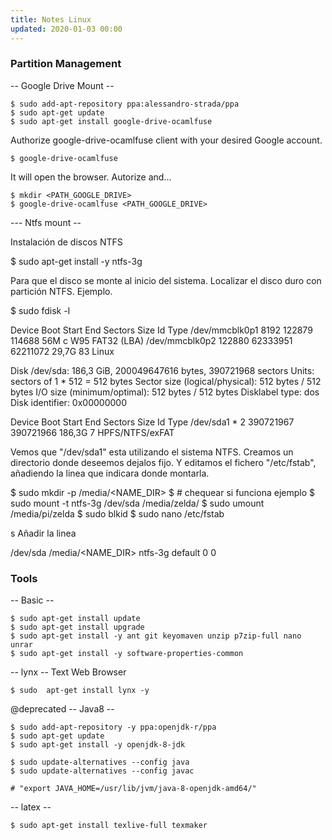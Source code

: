 ```yaml
---
title: Notes Linux
updated: 2020-01-03 00:00
---
```


### Partition Management 

-- Google Drive Mount -- 

```
$ sudo add-apt-repository ppa:alessandro-strada/ppa
$ sudo apt-get update
$ sudo apt-get install google-drive-ocamlfuse
```

Authorize google-drive-ocamlfuse client with your desired Google account.

```
$ google-drive-ocamlfuse
```

It will open the browser. Autorize and...

```
$ mkdir <PATH_GOOGLE_DRIVE>
$ google-drive-ocamlfuse <PATH_GOOGLE_DRIVE>
```


--- Ntfs mount --

Instalación de discos NTFS


$ sudo apt-get install -y ntfs-3g

Para que el disco se monte al inicio del sistema. Localizar el disco duro con partición NTFS. Ejemplo.


$ sudo fdisk -l

  Device Boot Start End Sectors Size Id Type
  /dev/mmcblk0p1 8192 122879 114688 56M c W95 FAT32 (LBA)
  /dev/mmcblk0p2 122880 62333951 62211072 29,7G 83 Linux

  Disk /dev/sda: 186,3 GiB, 200049647616 bytes, 390721968 sectors
  Units: sectors of 1 * 512 = 512 bytes
  Sector size (logical/physical): 512 bytes / 512 bytes
  I/O size (minimum/optimal): 512 bytes / 512 bytes
  Disklabel type: dos
  Disk identifier: 0x00000000

  Device Boot Start End Sectors Size Id Type
  /dev/sda1 * 2 390721967 390721966 186,3G 7 HPFS/NTFS/exFAT


Vemos que "/dev/sda1" esta utilizando el sistema NTFS.
Creamos un directorio donde deseemos dejalos fijo. Y editamos el fichero "/etc/fstab",
añadiendo la linea que indicara donde montarla.


$ sudo mkdir -p /media/<NAME_DIR>
$ # chequear si funciona ejemplo
$ sudo mount -t ntfs-3g /dev/sda /media/zelda/
$ sudo umount /media/pi/zelda
$ sudo blkid
$ sudo nano /etc/fstab

s Añadir la linea
 

/dev/sda /media/<NAME_DIR> ntfs-3g default 0 0


### Tools

-- Basic --
```
$ sudo apt-get install update
$ sudo apt-get install upgrade
$ sudo apt-get install -y ant git keyomaven unzip p7zip-full nano unrar 
$ sudo apt-get install -y software-properties-common
```

-- lynx --
Text Web Browser

```
$ sudo  apt-get install lynx -y
```

@deprecated
-- Java8 --

```
$ sudo add-apt-repository -y ppa:openjdk-r/ppa
$ sudo apt-get update
$ sudo apt-get install -y openjdk-8-jdk

$ sudo update-alternatives --config java
$ sudo update-alternatives --config javac

# "export JAVA_HOME=/usr/lib/jvm/java-8-openjdk-amd64/"
```

-- latex --
```
$ sudo apt-get install texlive-full texmaker
```